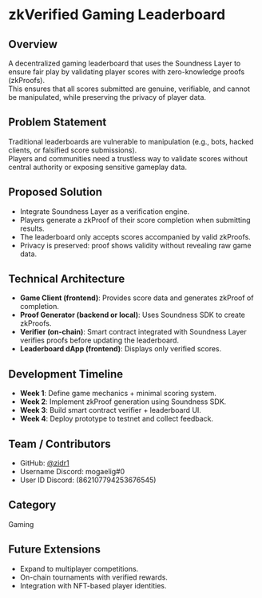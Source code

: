 # zkVerified Gaming Leaderboard

## Overview
A decentralized gaming leaderboard that uses the Soundness Layer to ensure fair play by validating player scores with zero-knowledge proofs (zkProofs).  
This ensures that all scores submitted are genuine, verifiable, and cannot be manipulated, while preserving the privacy of player data.

## Problem Statement
Traditional leaderboards are vulnerable to manipulation (e.g., bots, hacked clients, or falsified score submissions).  
Players and communities need a trustless way to validate scores without central authority or exposing sensitive gameplay data.

## Proposed Solution
- Integrate Soundness Layer as a verification engine.
- Players generate a zkProof of their score completion when submitting results.
- The leaderboard only accepts scores accompanied by valid zkProofs.
- Privacy is preserved: proof shows validity without revealing raw game data.

## Technical Architecture
- **Game Client (frontend)**: Provides score data and generates zkProof of completion.
- **Proof Generator (backend or local)**: Uses Soundness SDK to create zkProofs.
- **Verifier (on-chain)**: Smart contract integrated with Soundness Layer verifies proofs before updating the leaderboard.
- **Leaderboard dApp (frontend)**: Displays only verified scores.

## Development Timeline
- **Week 1**: Define game mechanics + minimal scoring system.
- **Week 2**: Implement zkProof generation using Soundness SDK.
- **Week 3**: Build smart contract verifier + leaderboard UI.
- **Week 4**: Deploy prototype to testnet and collect feedback.

## Team / Contributors
- GitHub: [@zidr1](https://github.com/zidr1)
- Username Discord: mogaelig#0
- User ID  Discord: (862107794253676545)

## Category
Gaming

## Future Extensions
- Expand to multiplayer competitions.
- On-chain tournaments with verified rewards.
- Integration with NFT-based player identities.
